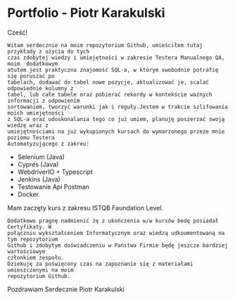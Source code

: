 # Portfolio - Piotr Karakulski

Cześć!

	Witam serdecznie na moim repozytorium Github, umieściłem tutaj przykłady z użycia do tych 
	czas zdobytej wiedzy i umiejętności w zakresie Testera Manualnego QA, moim  dodatkowym 
	atutem jest praktyczna znajomość SQL-a, w którym swobodnie potrafię się poruszać po 
	tabelach, dodawać do tabel nowe pozycje, aktualizować je, scalać odpowiednie kolumny z 
	tabel, lub całe tabele oraz pobierać rekordy w kontekście ważnych informacji z odpowienim 
	sortowaniem, tworzyć warunki jak i reguły.Jestem w trakcie szlifowania moich umiejętności 
	z SQL-a oraz udoskonalania tego co już umiem, planuję poszerzać swoją wiedzę wraz z 
	umiejętnościami na już wykupionych kursach do wymarzonego przeze mnie poziomu Testera 
	Automatyzującego z zakreu:

- Selenium (Java)
- Cypres (Java)
- WebdriverIO + Typescript 
- Jenkins (Java)
- Testowanie Api Postman
- Docker

Mam zaczęty kurs z zakresu ISTQB Faundation Level.

	Dodatkowo pragnę nadmienić żę z ukończenia w/w kursów bedę posiadał Certyfikaty. W 
	połączniu wykształceniem Informatycznym oraz wiedzą udkoumentowaną na tym repozytorium 
	Github i zdobytym doświadczeniu w Państwa Firmie będę jeszcze bardziej wartościowym 
	członkiem zespołu. 
	Dziekuję za poświęcony czas na zapoznanie się z materiałami umieszczonymi na moim 
	repozytorium Github.



Pozdrawiam Serdecznie
Piotr Karakulski
